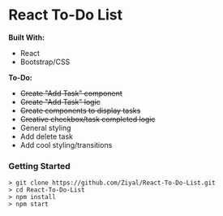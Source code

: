 # React To-Do List

__Built With:__
* React
* Bootstrap/CSS

__To-Do:__ 
* ~~Create "Add Task" component~~
* ~~Create "Add Task" logic~~
* ~~Create components to display tasks~~
* ~~Creative checkbox/task completed logic~~
* General styling
* Add delete task
* Add cool styling/transitions

### Getting Started

```
> git clone https://github.com/Ziyal/React-To-Do-List.git
> cd React-To-Do-List
> npm install
> npm start
```
